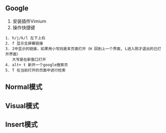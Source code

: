 ## Google
1. 安装插件Vimium
2. 操作快捷键
```
1. h/j/k/l 左下上右
2. f 显示全屏幕链接
3. 2中显示的链接，如果用小写则是本页面打开（H 回到上一个界面, L进入刚才退出的已打开界面）
   大写是在新窗口打开
4. alt+ t 新开一个google搜索页
5. T 在当前打开的页面中进行检索
```

## Normal模式

## Visual模式

## Insert模式

